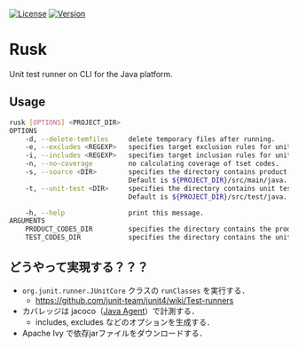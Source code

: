 [![License](https://img.shields.io/badge/License-WTFPL-blue.svg)](https://github.com/tamada/uniq2/blob/master/LICENSE)
[![Version](https://img.shields.io/badge/Version-1.0.0-yellowgreen.svg)](https://github.com/tamada/uniq2/releases/tag/v1.0.0)


# Rusk

Unit test runner on CLI for the Java platform.

## Usage

```sh
rusk [OPTIONS] <PROJECT_DIR>
OPTIONS
    -d, --delete-temfiles     delete temporary files after running.
    -e, --excludes <REGEXP>   specifies target exclusion rules for unit tests. Default is "".
    -i, --includes <REGEXP>   specifies target inclusion rules for unit tests. Default is ".*".
    -n, --no-coverage         no calculating coverage of tset codes.
    -s, --source <DIR>        specifies the directory contains product codes.
                              Default is ${PROJECT_DIR}/src/main/java.
    -t, --unit-test <DIR>     specifies the directory contains unit test codes.
                              Default is ${PROJECT_DIR}/src/test/java.

    -h, --help                print this message.
ARGUMENTS
    PRODUCT_CODES_DIR         specifies the directory contains the product codes.
    TEST_CODES_DIR            specifies the directory contains the unit test codes.
```

## どうやって実現する？？？

* `org.junit.runner.JUnitCore` クラスの `runClasses` を実行する．
    * https://github.com/junit-team/junit4/wiki/Test-runners
* カバレッジは jacoco（[Java Agent](https://www.jacoco.org/jacoco/trunk/doc/agent.html)）で計測する．
    * includes, excludes などのオプションを生成する．
* Apache Ivy で依存jarファイルをダウンロードする．
